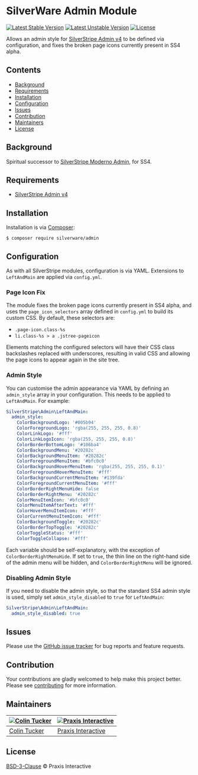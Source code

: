 # SilverWare Admin Module

[![Latest Stable Version](https://poser.pugx.org/silverware/admin/v/stable)](https://packagist.org/packages/silverware/admin)
[![Latest Unstable Version](https://poser.pugx.org/silverware/admin/v/unstable)](https://packagist.org/packages/silverware/admin)
[![License](https://poser.pugx.org/silverware/admin/license)](https://packagist.org/packages/silverware/admin)

Allows an admin style for [SilverStripe Admin v4][silverstripe-admin] to be defined via configuration, and fixes the
broken page icons currently present in SS4 alpha.

## Contents

- [Background](#background)
- [Requirements](#requirements)
- [Installation](#installation)
- [Configuration](#configuration)
- [Issues](#issues)
- [Contribution](#contribution)
- [Maintainers](#maintainers)
- [License](#license)

## Background

Spiritual successor to [SilverStripe Moderno Admin][moderno-admin], for SS4.

## Requirements

- [SilverStripe Admin v4][silverstripe-admin]

## Installation

Installation is via [Composer][composer]:

```
$ composer require silverware/admin
```

## Configuration

As with all SilverStripe modules, configuration is via YAML. Extensions to `LeftAndMain` are applied
via `config.yml`.

### Page Icon Fix

The module fixes the broken page icons currently present in SS4 alpha, and
uses the `page_icon_selectors` array defined in `config.yml` to build its custom CSS.
By default, these selectors are:

- `.page-icon.class-%s`
- `li.class-%s > a .jstree-pageicon`

Elements matching the configured selectors will have their CSS class backslashes
replaced with underscores, resulting in valid CSS and allowing the page icons to appear again
in the site tree.

### Admin Style

You can customise the admin appearance via YAML by defining an `admin_style`
array in your configuration. This needs to be applied to `LeftAndMain`. For example:

```yaml
SilverStripe\Admin\LeftAndMain:
  admin_style:
    ColorBackgroundLogo: '#005b94'
    ColorForegroundLogo: 'rgba(255, 255, 255, 0.8)'
    ColorLinkLogo: '#fff'
    ColorLinkLogoIcon: 'rgba(255, 255, 255, 0.8)'
    ColorBorderBottomLogo: '#106ba4'
    ColorBackgroundMenu: '#20282c'
    ColorBackgroundMenuItem: '#20282c'
    ColorForegroundMenuItem: '#bfc0c0'
    ColorBackgroundHoverMenuItem: 'rgba(255, 255, 255, 0.1)'
    ColorForegroundHoverMenuItem: '#fff'
    ColorBackgroundCurrentMenuItem: '#139fda'
    ColorForegroundCurrentMenuItem: '#fff'
    ColorBorderRightMenuHide: false
    ColorBorderRightMenu: '#20282c'
    ColorMenuItemIcon: '#bfc0c0'
    ColorMenuItemAfterText: '#fff'
    ColorHoverMenuItemIcon: '#fff'
    ColorCurrentMenuItemIcon: '#fff'
    ColorBackgroundToggle: '#20282c'
    ColorBorderTopToggle: '#20282c'
    ColorToggleStatus: '#fff'
    ColorToggleCollapse: '#fff'
```

Each variable should be self-explanatory, with the exception of `ColorBorderRightMenuHide`. If set to `true`,
the thin line on the right-hand side of the admin menu will be hidden, and `ColorBorderRightMenu`
will be ignored.

### Disabling Admin Style

If you need to disable the admin style, so that the standard SS4 admin style is used, simply
set `admin_style_disabled` to `true` for `LeftAndMain`:

```yaml
SilverStripe\Admin\LeftAndMain:
  admin_style_disabled: true
```

## Issues

Please use the [GitHub issue tracker][issues] for bug reports and feature requests.

## Contribution

Your contributions are gladly welcomed to help make this project better.
Please see [contributing](CONTRIBUTING.md) for more information.

## Maintainers

[![Colin Tucker](https://avatars3.githubusercontent.com/u/1853705?s=144)](https://github.com/colintucker) | [![Praxis Interactive](https://avatars2.githubusercontent.com/u/1782612?s=144)](http://www.praxis.net.au)
---|---
[Colin Tucker](https://github.com/colintucker) | [Praxis Interactive](http://www.praxis.net.au)

## License

[BSD-3-Clause](LICENSE.md) &copy; Praxis Interactive

[composer]: https://getcomposer.org
[silverstripe-admin]: https://github.com/silverstripe/silverstripe-admin
[issues]: https://github.com/praxisnetau/silverware-admin/issues
[moderno-admin]: https://github.com/praxisnetau/silverstripe-moderno-admin
